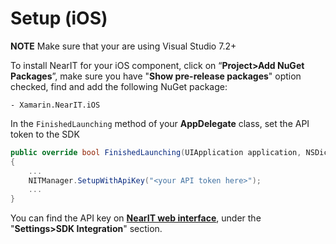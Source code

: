 # Setup (iOS) #

**NOTE** Make sure that your are using Visual Studio 7.2+

To install NearIT for your iOS component, click on “**Project>Add NuGet Packages**”, make sure you have "**Show pre-release packages**" option checked, find and add the following NuGet package:
```
- Xamarin.NearIT.iOS
```

In the `FinishedLaunching` method of your **AppDelegate** class, set the API token to the SDK

```csharp
public override bool FinishedLaunching(UIApplication application, NSDictionary launchOptions)
{
    ...
    NITManager.SetupWithApiKey("<your API token here>");
    ...
}
```

You can find the API key on <a href="https://go.nearit.com/" target="_blank">**NearIT web interface**</a>, under the "**Settings>SDK Integration**" section.


